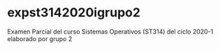 # expst3142020igrupo2
Examen Parcial del curso Sistemas Operativos (ST314) del ciclo 2020-1 elaborado por grupo 2
